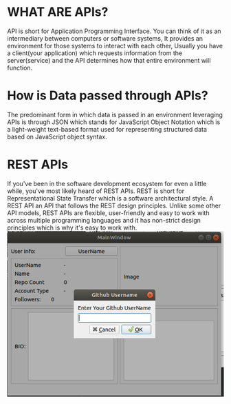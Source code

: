 <h1>WHAT ARE APIs?</h1>
API is short for Application Programming Interface. You can think of it as an intermediary between computers or software systems, It provides an environment for those systems to interact with each other, Usually you have a client(your application) which requests information from the server(service) and the API determines how that entire environment will function.
<h1>How is Data passed through APIs?</h1>
The predominant form in which data is passed in an environment leveraging APIs is through JSON which stands for JavaScript Object Notation which is a light-weight text-based format used for representing structured data based on JavaScript object syntax.
<h1>REST APIs</h1>
If you've been in the software development ecosystem for even a little while, you've most likely heard of REST APIs. REST is short for Representational State Transfer which is a software architectural style. A REST API an API that follows the REST design principles. Unlike some other API models, REST APIs are flexible, user-friendly and easy to work with across multiple programming languages and it has non-strict design principles which is why it's easy to work with.

<img src="1.PNG" alt="Girl in a jacket">
